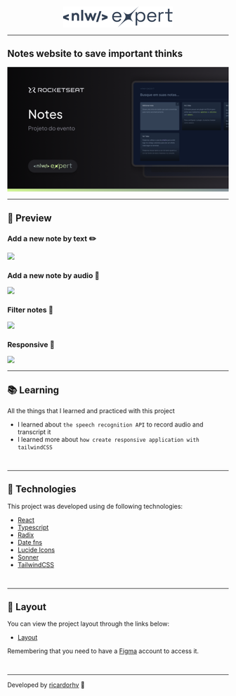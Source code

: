 <p align="center">
  <img src="./.github/logo.svg">
</p>

<hr>

## Notes website to save important thinks

<img src="./.github/cover.png">

---

## 🎥 Preview

### Add a new note by text ✏️

<img src='./.github/preview/add-new-note-by-text.gif'/>

<br>

### Add a new note by audio 🎤

<img src='./.github/preview/add-new-note-by-audio.gif'/>

<br>

### Filter notes 🔎

<img src='./.github/preview/filter-notes.gif'/>

<br>

### Responsive 📱

<img src='./.github/preview/responsive.gif'/>

<br>

---

## 📚 Learning

All the things that I learned and practiced with this project

- I learned about `the speech recognition API` to record audio and transcript it
- I learned more about `how create responsive application with tailwindCSS`

<br>

---

## 🧪 Technologies

This project was developed using de following technologies:

- [React](https://react.dev/)
- [Typescript](https://www.typescriptlang.org/)
- [Radix](https://www.radix-ui.com/)
- [Date fns](https://date-fns.org/)
- [Lucide Icons](https://lucide.dev/)
- [Sonner](https://sonner.emilkowal.ski/)
- [TailwindCSS](https://tailwindcss.com/)

<br>

---

## 🔖 Layout

You can view the project layout through the links below:

- [Layout](https://www.figma.com/community/file/1336456128647909148/nlw-expert-notes)

Remembering that you need to have a [Figma](http://figma.com/) account to access it.

<br>

---

Developed by [ricardorhv](https://github.com/ricardorhv) 🖤
